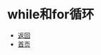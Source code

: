 # while和for循环

- [返回](https://code.aliyun.com/kangxianghui/studywrod/tree/master/%E5%A4%A7%E4%BA%8C%E5%AD%A6%E4%B9%A0%E7%9F%A5%E8%AF%86%E7%82%B9/java)
- [首页](https://code.aliyun.com/kangxianghui/studywrod/tree/master)